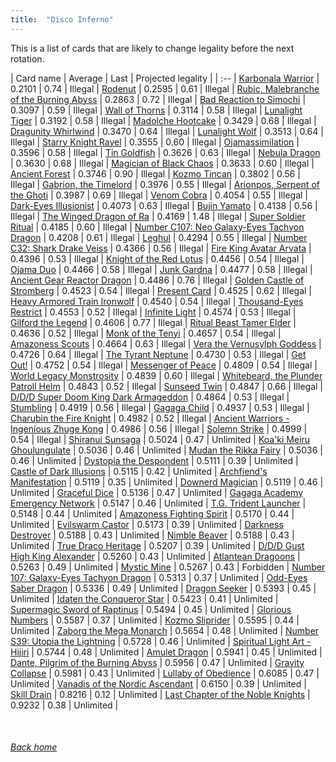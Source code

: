 ```yaml
---
title:  "Disco Inferno"
---
```


This is a list of cards that are likely to change legality before the next rotation.

| Card name | Average | Last | Projected legality |
| :-- |
[Karbonala Warrior](https://db.ygoprodeck.com/card/?search=Karbonala%20Warrior) | 0.2101 | 0.74 | Illegal |
[Rodenut](https://db.ygoprodeck.com/card/?search=Rodenut) | 0.2595 | 0.61 | Illegal |
[Rubic, Malebranche of the Burning Abyss](https://db.ygoprodeck.com/card/?search=Rubic,%20Malebranche%20of%20the%20Burning%20Abyss) | 0.2863 | 0.72 | Illegal |
[Bad Reaction to Simochi](https://db.ygoprodeck.com/card/?search=Bad%20Reaction%20to%20Simochi) | 0.3097 | 0.59 | Illegal |
[Wall of Thorns](https://db.ygoprodeck.com/card/?search=Wall%20of%20Thorns) | 0.3114 | 0.58 | Illegal |
[Lunalight Tiger](https://db.ygoprodeck.com/card/?search=Lunalight%20Tiger) | 0.3192 | 0.58 | Illegal |
[Madolche Hootcake](https://db.ygoprodeck.com/card/?search=Madolche%20Hootcake) | 0.3429 | 0.68 | Illegal |
[Dragunity Whirlwind](https://db.ygoprodeck.com/card/?search=Dragunity%20Whirlwind) | 0.3470 | 0.64 | Illegal |
[Lunalight Wolf](https://db.ygoprodeck.com/card/?search=Lunalight%20Wolf) | 0.3513 | 0.64 | Illegal |
[Starry Knight Rayel](https://db.ygoprodeck.com/card/?search=Starry%20Knight%20Rayel) | 0.3555 | 0.60 | Illegal |
[Ojamassimilation](https://db.ygoprodeck.com/card/?search=Ojamassimilation) | 0.3596 | 0.58 | Illegal |
[Tin Goldfish](https://db.ygoprodeck.com/card/?search=Tin%20Goldfish) | 0.3626 | 0.63 | Illegal |
[Nebula Dragon](https://db.ygoprodeck.com/card/?search=Nebula%20Dragon) | 0.3630 | 0.68 | Illegal |
[Magician of Black Chaos](https://db.ygoprodeck.com/card/?search=Magician%20of%20Black%20Chaos) | 0.3633 | 0.60 | Illegal |
[Ancient Forest](https://db.ygoprodeck.com/card/?search=Ancient%20Forest) | 0.3746 | 0.90 | Illegal |
[Kozmo Tincan](https://db.ygoprodeck.com/card/?search=Kozmo%20Tincan) | 0.3802 | 0.56 | Illegal |
[Gabrion, the Timelord](https://db.ygoprodeck.com/card/?search=Gabrion,%20the%20Timelord) | 0.3976 | 0.55 | Illegal |
[Arionpos, Serpent of the Ghoti](https://db.ygoprodeck.com/card/?search=Arionpos,%20Serpent%20of%20the%20Ghoti) | 0.3987 | 0.69 | Illegal |
[Venom Cobra](https://db.ygoprodeck.com/card/?search=Venom%20Cobra) | 0.4054 | 0.55 | Illegal |
[Dark-Eyes Illusionist](https://db.ygoprodeck.com/card/?search=Dark-Eyes%20Illusionist) | 0.4073 | 0.63 | Illegal |
[Bujin Yamato](https://db.ygoprodeck.com/card/?search=Bujin%20Yamato) | 0.4138 | 0.56 | Illegal |
[The Winged Dragon of Ra](https://db.ygoprodeck.com/card/?search=The%20Winged%20Dragon%20of%20Ra) | 0.4169 | 1.48 | Illegal |
[Super Soldier Ritual](https://db.ygoprodeck.com/card/?search=Super%20Soldier%20Ritual) | 0.4185 | 0.60 | Illegal |
[Number C107: Neo Galaxy-Eyes Tachyon Dragon](https://db.ygoprodeck.com/card/?search=Number%20C107:%20Neo%20Galaxy-Eyes%20Tachyon%20Dragon) | 0.4208 | 0.61 | Illegal |
[Leghul](https://db.ygoprodeck.com/card/?search=Leghul) | 0.4294 | 0.55 | Illegal |
[Number C32: Shark Drake Veiss](https://db.ygoprodeck.com/card/?search=Number%20C32:%20Shark%20Drake%20Veiss) | 0.4366 | 0.56 | Illegal |
[Fire King Avatar Arvata](https://db.ygoprodeck.com/card/?search=Fire%20King%20Avatar%20Arvata) | 0.4396 | 0.53 | Illegal |
[Knight of the Red Lotus](https://db.ygoprodeck.com/card/?search=Knight%20of%20the%20Red%20Lotus) | 0.4456 | 0.54 | Illegal |
[Ojama Duo](https://db.ygoprodeck.com/card/?search=Ojama%20Duo) | 0.4466 | 0.58 | Illegal |
[Junk Gardna](https://db.ygoprodeck.com/card/?search=Junk%20Gardna) | 0.4477 | 0.58 | Illegal |
[Ancient Gear Reactor Dragon](https://db.ygoprodeck.com/card/?search=Ancient%20Gear%20Reactor%20Dragon) | 0.4486 | 0.76 | Illegal |
[Golden Castle of Stromberg](https://db.ygoprodeck.com/card/?search=Golden%20Castle%20of%20Stromberg) | 0.4523 | 0.54 | Illegal |
[Present Card](https://db.ygoprodeck.com/card/?search=Present%20Card) | 0.4525 | 0.62 | Illegal |
[Heavy Armored Train Ironwolf](https://db.ygoprodeck.com/card/?search=Heavy%20Armored%20Train%20Ironwolf) | 0.4540 | 0.54 | Illegal |
[Thousand-Eyes Restrict](https://db.ygoprodeck.com/card/?search=Thousand-Eyes%20Restrict) | 0.4553 | 0.52 | Illegal |
[Infinite Light](https://db.ygoprodeck.com/card/?search=Infinite%20Light) | 0.4574 | 0.53 | Illegal |
[Gilford the Legend](https://db.ygoprodeck.com/card/?search=Gilford%20the%20Legend) | 0.4606 | 0.77 | Illegal |
[Ritual Beast Tamer Elder](https://db.ygoprodeck.com/card/?search=Ritual%20Beast%20Tamer%20Elder) | 0.4636 | 0.52 | Illegal |
[Monk of the Tenyi](https://db.ygoprodeck.com/card/?search=Monk%20of%20the%20Tenyi) | 0.4657 | 0.54 | Illegal |
[Amazoness Scouts](https://db.ygoprodeck.com/card/?search=Amazoness%20Scouts) | 0.4664 | 0.63 | Illegal |
[Vera the Vernusylph Goddess](https://db.ygoprodeck.com/card/?search=Vera%20the%20Vernusylph%20Goddess) | 0.4726 | 0.64 | Illegal |
[The Tyrant Neptune](https://db.ygoprodeck.com/card/?search=The%20Tyrant%20Neptune) | 0.4730 | 0.53 | Illegal |
[Get Out!](https://db.ygoprodeck.com/card/?search=Get%20Out!) | 0.4752 | 0.54 | Illegal |
[Messenger of Peace](https://db.ygoprodeck.com/card/?search=Messenger%20of%20Peace) | 0.4809 | 0.54 | Illegal |
[World Legacy Monstrosity](https://db.ygoprodeck.com/card/?search=World%20Legacy%20Monstrosity) | 0.4839 | 0.60 | Illegal |
[Whitebeard, the Plunder Patroll Helm](https://db.ygoprodeck.com/card/?search=Whitebeard,%20the%20Plunder%20Patroll%20Helm) | 0.4843 | 0.52 | Illegal |
[Sunseed Twin](https://db.ygoprodeck.com/card/?search=Sunseed%20Twin) | 0.4847 | 0.66 | Illegal |
[D/D/D Super Doom King Dark Armageddon](https://db.ygoprodeck.com/card/?search=D/D/D%20Super%20Doom%20King%20Dark%20Armageddon) | 0.4864 | 0.53 | Illegal |
[Stumbling](https://db.ygoprodeck.com/card/?search=Stumbling) | 0.4919 | 0.56 | Illegal |
[Gagaga Child](https://db.ygoprodeck.com/card/?search=Gagaga%20Child) | 0.4937 | 0.53 | Illegal |
[Charubin the Fire Knight](https://db.ygoprodeck.com/card/?search=Charubin%20the%20Fire%20Knight) | 0.4982 | 0.52 | Illegal |
[Ancient Warriors - Ingenious Zhuge Kong](https://db.ygoprodeck.com/card/?search=Ancient%20Warriors%20-%20Ingenious%20Zhuge%20Kong) | 0.4986 | 0.56 | Illegal |
[Solemn Strike](https://db.ygoprodeck.com/card/?search=Solemn%20Strike) | 0.4999 | 0.54 | Illegal |
[Shiranui Sunsaga](https://db.ygoprodeck.com/card/?search=Shiranui%20Sunsaga) | 0.5024 | 0.47 | Unlimited |
[Koa'ki Meiru Ghoulungulate](https://db.ygoprodeck.com/card/?search=Koa'ki%20Meiru%20Ghoulungulate) | 0.5036 | 0.46 | Unlimited |
[Mudan the Rikka Fairy](https://db.ygoprodeck.com/card/?search=Mudan%20the%20Rikka%20Fairy) | 0.5036 | 0.46 | Unlimited |
[Dystopia the Despondent](https://db.ygoprodeck.com/card/?search=Dystopia%20the%20Despondent) | 0.5111 | 0.39 | Unlimited |
[Castle of Dark Illusions](https://db.ygoprodeck.com/card/?search=Castle%20of%20Dark%20Illusions) | 0.5115 | 0.42 | Unlimited |
[Archfiend's Manifestation](https://db.ygoprodeck.com/card/?search=Archfiend's%20Manifestation) | 0.5119 | 0.35 | Unlimited |
[Downerd Magician](https://db.ygoprodeck.com/card/?search=Downerd%20Magician) | 0.5119 | 0.46 | Unlimited |
[Graceful Dice](https://db.ygoprodeck.com/card/?search=Graceful%20Dice) | 0.5136 | 0.47 | Unlimited |
[Gagaga Academy Emergency Network](https://db.ygoprodeck.com/card/?search=Gagaga%20Academy%20Emergency%20Network) | 0.5147 | 0.46 | Unlimited |
[T.G. Trident Launcher](https://db.ygoprodeck.com/card/?search=T.G.%20Trident%20Launcher) | 0.5148 | 0.44 | Unlimited |
[Amazoness Fighting Spirit](https://db.ygoprodeck.com/card/?search=Amazoness%20Fighting%20Spirit) | 0.5170 | 0.44 | Unlimited |
[Evilswarm Castor](https://db.ygoprodeck.com/card/?search=Evilswarm%20Castor) | 0.5173 | 0.39 | Unlimited |
[Darkness Destroyer](https://db.ygoprodeck.com/card/?search=Darkness%20Destroyer) | 0.5188 | 0.43 | Unlimited |
[Nimble Beaver](https://db.ygoprodeck.com/card/?search=Nimble%20Beaver) | 0.5188 | 0.43 | Unlimited |
[True Draco Heritage](https://db.ygoprodeck.com/card/?search=True%20Draco%20Heritage) | 0.5207 | 0.39 | Unlimited |
[D/D/D Gust High King Alexander](https://db.ygoprodeck.com/card/?search=D/D/D%20Gust%20High%20King%20Alexander) | 0.5260 | 0.43 | Unlimited |
[Atlantean Dragoons](https://db.ygoprodeck.com/card/?search=Atlantean%20Dragoons) | 0.5263 | 0.49 | Unlimited |
[Mystic Mine](https://db.ygoprodeck.com/card/?search=Mystic%20Mine) | 0.5267 | 0.43 | Forbidden |
[Number 107: Galaxy-Eyes Tachyon Dragon](https://db.ygoprodeck.com/card/?search=Number%20107:%20Galaxy-Eyes%20Tachyon%20Dragon) | 0.5313 | 0.37 | Unlimited |
[Odd-Eyes Saber Dragon](https://db.ygoprodeck.com/card/?search=Odd-Eyes%20Saber%20Dragon) | 0.5336 | 0.49 | Unlimited |
[Dragon Seeker](https://db.ygoprodeck.com/card/?search=Dragon%20Seeker) | 0.5393 | 0.45 | Unlimited |
[Idaten the Conqueror Star](https://db.ygoprodeck.com/card/?search=Idaten%20the%20Conqueror%20Star) | 0.5423 | 0.41 | Unlimited |
[Supermagic Sword of Raptinus](https://db.ygoprodeck.com/card/?search=Supermagic%20Sword%20of%20Raptinus) | 0.5494 | 0.45 | Unlimited |
[Glorious Numbers](https://db.ygoprodeck.com/card/?search=Glorious%20Numbers) | 0.5587 | 0.37 | Unlimited |
[Kozmo Sliprider](https://db.ygoprodeck.com/card/?search=Kozmo%20Sliprider) | 0.5595 | 0.44 | Unlimited |
[Zaborg the Mega Monarch](https://db.ygoprodeck.com/card/?search=Zaborg%20the%20Mega%20Monarch) | 0.5654 | 0.48 | Unlimited |
[Number S39: Utopia the Lightning](https://db.ygoprodeck.com/card/?search=Number%20S39:%20Utopia%20the%20Lightning) | 0.5728 | 0.46 | Unlimited |
[Spiritual Light Art - Hijiri](https://db.ygoprodeck.com/card/?search=Spiritual%20Light%20Art%20-%20Hijiri) | 0.5744 | 0.48 | Unlimited |
[Amulet Dragon](https://db.ygoprodeck.com/card/?search=Amulet%20Dragon) | 0.5941 | 0.45 | Unlimited |
[Dante, Pilgrim of the Burning Abyss](https://db.ygoprodeck.com/card/?search=Dante,%20Pilgrim%20of%20the%20Burning%20Abyss) | 0.5956 | 0.47 | Unlimited |
[Gravity Collapse](https://db.ygoprodeck.com/card/?search=Gravity%20Collapse) | 0.5981 | 0.43 | Unlimited |
[Lullaby of Obedience](https://db.ygoprodeck.com/card/?search=Lullaby%20of%20Obedience) | 0.6085 | 0.47 | Unlimited |
[Vanadis of the Nordic Ascendant](https://db.ygoprodeck.com/card/?search=Vanadis%20of%20the%20Nordic%20Ascendant) | 0.6150 | 0.39 | Unlimited |
[Skill Drain](https://db.ygoprodeck.com/card/?search=Skill%20Drain) | 0.8216 | 0.12 | Unlimited |
[Last Chapter of the Noble Knights](https://db.ygoprodeck.com/card/?search=Last%20Chapter%20of%20the%20Noble%20Knights) | 0.9232 | 0.38 | Unlimited |

<br>

###### [Back home](index)
